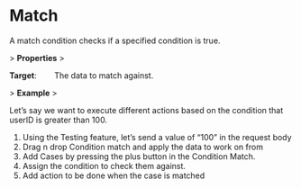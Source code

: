 # Match

A match condition checks if a specified condition is true.

&gt; **Properties**
&gt; 

**Target**:        The data to match against.

&gt; **Example**
&gt; 

Let’s say we want to execute different actions based on the condition that userID is greater than 100.

1. Using the Testing feature, let’s send a value of “100” in the request body
2. Drag n drop Condition match and apply the data to work on from
3. Add Cases by pressing the plus button in the Condition Match.
4. Assign the condition to check them against.
5. Add action to be done when the case is matched